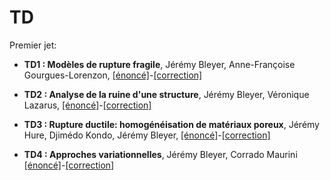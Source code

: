 # TD

Premier jet:

* **TD1 : Modèles de rupture fragile**,  Jérémy Bleyer, Anne-Françoise Gourgues-Lorenzon, [[énoncé]](src/TD1_Modeles_de_rupture_fragile/TD1.pdf)-[[correction]](src/TD1_Modeles_de_rupture_fragile/TD1_solution.pdf)
* **TD2 : Analyse de la ruine d'une structure**, Jérémy Bleyer, Véronique Lazarus, [[énoncé]](src/TD2_Analyse_ruine_COMET/TD2.pdf)-[[correction]](src/TD2_Analyse_ruine_COMET/TD2_solution.pdf)
* **TD3 : Rupture ductile: homogénéisation de matériaux poreux**, Jérémy Hure, Djimédo Kondo, Jérémy Bleyer, [[énoncé]](src/TD3_Homogeneisation_poreux_Gurson/TD3.pdf)-[[correction]](src/TD3_Homogeneisation_poreux_Gurson/TD3_solution.pdf)

* **TD4 : Approches variationnelles**, Jérémy Bleyer, Corrado Maurini [[énoncé]](src/TD4_Rupture_variationelle/TD4.pdf)-[[correction]](src/D4_Rupture_variationelle/TD4_solution.pdf)


